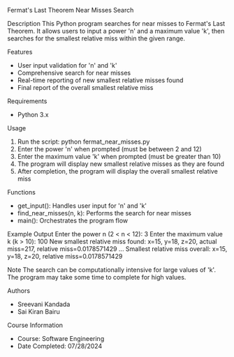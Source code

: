 Fermat's Last Theorem Near Misses Search

Description
This Python program searches for near misses to Fermat's Last Theorem. It allows users to input a power 'n' and a maximum value 'k', then searches for the smallest relative miss within the given range.

Features
- User input validation for 'n' and 'k'
- Comprehensive search for near misses
- Real-time reporting of new smallest relative misses found
- Final report of the overall smallest relative miss

Requirements
- Python 3.x

Usage
1. Run the script:
python fermat_near_misses.py
2. Enter the power 'n' when prompted (must be between 2 and 12)
3. Enter the maximum value 'k' when prompted (must be greater than 10)
4. The program will display new smallest relative misses as they are found
5. After completion, the program will display the overall smallest relative miss

Functions
- get_input(): Handles user input for 'n' and 'k'
- find_near_misses(n, k): Performs the search for near misses
- main(): Orchestrates the program flow

Example Output
Enter the power n (2 < n < 12): 3
Enter the maximum value k (k > 10): 100
New smallest relative miss found: x=15, y=18, z=20, actual miss=217, relative miss=0.0178571429
...
Smallest relative miss overall: x=15, y=18, z=20, relative miss=0.0178571429

Note
The search can be computationally intensive for large values of 'k'. The program may take some time to complete for high values.

Authors
- Sreevani Kandada
- Sai Kiran Bairu

Course Information
- Course: Software Engineering
- Date Completed: 07/28/2024

